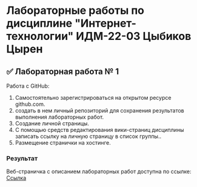 # Лабораторные работы по дисциплине "Интернет-технологии" ИДМ-22-03 Цыбиков Цырен

## ✅ Лабораторная работа № 1

Работа с GitHub: 
1. Самостоятельно зарегистрироваться на открытом ресурсе github.com.
2. создать в
нем личный репозиторий для сохранения результатов выполнения лабораторных работ.
3. Создание личной страницы.
4. С помощью средств редактирования вики-страниц дисциплины записать ссылку на
личную страницу в список группы..
5. Размещение странички на хостинге.

### Результат
Веб-страничка с описанием лабораторных работ доступна по ссылке: [Ссылка](https://github.com/Tsyreniao/IT_MulticoloredPictures)
